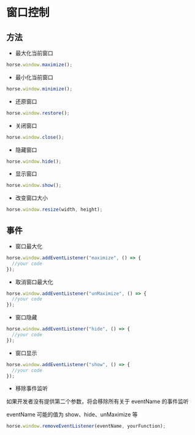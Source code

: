 # 窗口控制

## 方法

- 最大化当前窗口

```javascript
horse.window.maximize();
```

- 最小化当前窗口

```javascript
horse.window.minimize();
```

- 还原窗口

```javascript
horse.window.restore();
```

- 关闭窗口

```javascript
horse.window.close();
```

- 隐藏窗口

```javascript
horse.window.hide();
```

- 显示窗口

```javascript
horse.window.show();
```

- 改变窗口大小

```javascript
horse.window.resize(width, height);
```

## 事件

- 窗口最大化

```javascript
horse.window.addEventListener("maximize", () => {
  //your code
});
```

- 取消窗口最大化

```javascript
horse.window.addEventListener("unMaximize", () => {
  //your code
});
```

- 窗口隐藏

```javascript
horse.window.addEventListener("hide", () => {
  //your code
});
```

- 窗口显示

```javascript
horse.window.addEventListener("show", () => {
  //your code
});
```

- 移除事件监听

如果开发者没有提供第二个参数，将会移除所有关于 eventName 的事件监听

eventName 可能的值为 show、hide、unMaximize 等

```javascript
horse.window.removeEventListener(eventName, yourFunction);
```

